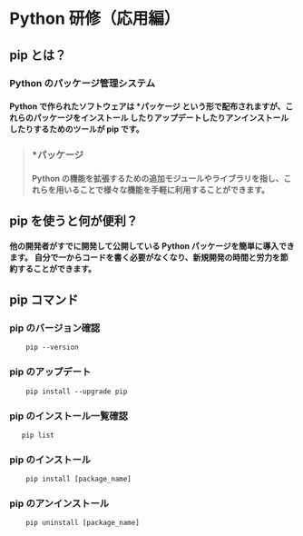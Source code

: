 # Python 研修（応用編）

## pip とは？

### Python のパッケージ管理システム

#### Python で作られたソフトウェアは \*パッケージ という形で配布されますが、これらのパッケージをインストール したりアップデートしたりアンインストールしたりするためのツールが pip です。

> ### \*パッケージ
>
> #### Python の機能を拡張するための追加モジュールやライブラリを指し、これらを用いることで様々な機能を手軽に利用することができます。

## pip を使うと何が便利？

#### 他の開発者がすでに開発して公開している Python パッケージを簡単に導入できます。 自分で一からコードを書く必要がなくなり、新規開発の時間と労力を節約することができます。

## pip コマンド

### pip のバージョン確認

```
    pip --version
```

### pip のアップデート

```
    pip install --upgrade pip
```

### pip のインストール一覧確認

```
   pip list
```

### pip のインストール

```
    pip install [package_name]
```

### pip のアンインストール

```
    pip uninstall [package_name]
```
